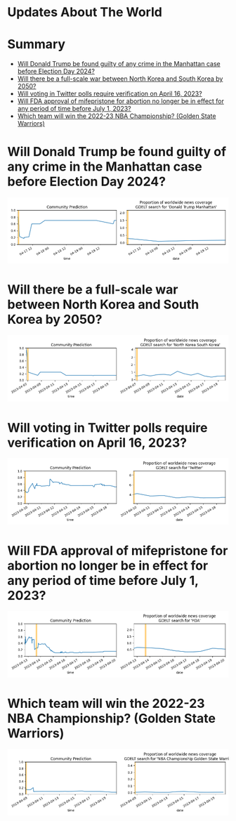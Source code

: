 
Updates About The World
=======================

Summary
=======

* [Will Donald Trump be found guilty of any crime in the Manhattan case before Election Day 2024?](#will-donald-trump-be-found-guilty-of-any-crime-in-the-manhattan-case-before-election-day-2024)
* [Will there be a full-scale war between North Korea and South Korea by 2050?](#will-there-be-a-full-scale-war-between-north-korea-and-south-korea-by-2050)
* [Will voting in Twitter polls require verification on April 16, 2023?](#will-voting-in-twitter-polls-require-verification-on-april-16-2023)
* [Will FDA approval of mifepristone for abortion no longer be in effect for any period of time before July 1, 2023?](#will-fda-approval-of-mifepristone-for-abortion-no-longer-be-in-effect-for-any-period-of-time-before-july-1-2023)
* [Which team will win the 2022-23 NBA Championship? (Golden State Warriors)](#which-team-will-win-the-2022-23-nba-championship-golden-state-warriors)

# Will Donald Trump be found guilty of any crime in the Manhattan case before Election Day 2024?


![Trump guilty in Manhattan by Election Day](assets/02.png)
# Will there be a full-scale war between North Korea and South Korea by 2050?


![Second Korean War by 2050](assets/04.png)
# Will voting in Twitter polls require verification on April 16, 2023?


![Twitter Poll Verification on 4/16/23?](assets/05.png)
# Will FDA approval of mifepristone for abortion no longer be in effect for any period of time before July 1, 2023?


![Mifepristone FDA Approval Suspended?](assets/07.png)
# Which team will win the 2022-23 NBA Championship? (Golden State Warriors)


![Golden State Warriors](assets/10.png)